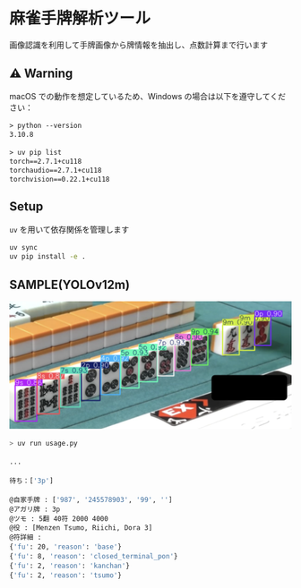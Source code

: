 # 麻雀手牌解析ツール

画像認識を利用して手牌画像から牌情報を抽出し、点数計算まで行います

## ⚠️ Warning

macOS での動作を想定しているため、Windows の場合は以下を遵守してください：

```
> python --version
3.10.8

> uv pip list
torch==2.7.1+cu118
torchaudio==2.7.1+cu118
torchvision==0.22.1+cu118
```

## Setup

`uv` を用いて依存関係を管理します

```bash
uv sync
uv pip install -e .
```

## SAMPLE(YOLOv12m)

![res](./result.png)

```bash
> uv run usage.py

...

待ち：['3p']

@自家手牌 : ['987', '245578903', '99', '']
@アガリ牌 : 3p
@ツモ : 5翻 40符 2000 4000
@役 : [Menzen Tsumo, Riichi, Dora 3]
@符詳細 : 
{'fu': 20, 'reason': 'base'}
{'fu': 8, 'reason': 'closed_terminal_pon'}
{'fu': 2, 'reason': 'kanchan'}
{'fu': 2, 'reason': 'tsumo'}
```
